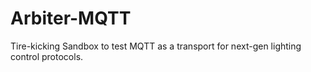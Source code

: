 # Arbiter-MQTT
Tire-kicking Sandbox to test MQTT as a transport for next-gen lighting control protocols.
